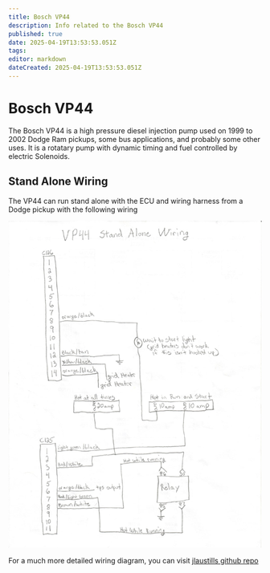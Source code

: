```yaml
---
title: Bosch VP44
description: Info related to the Bosch VP44
published: true
date: 2025-04-19T13:53:53.051Z
tags: 
editor: markdown
dateCreated: 2025-04-19T13:53:53.051Z
---
```


# Bosch VP44 
The Bosch VP44 is a high pressure diesel injection pump used on 1999 to 2002 Dodge Ram pickups, some bus applications, and probably some other uses. It is a rotatary pump with dynamic timing and fuel controlled by electric Solenoids. 

## Stand Alone Wiring
The VP44 can run stand alone with the ECU and wiring harness from a Dodge pickup with the following wiring

![vp44_stand_alone_wiring.jpg](/vp44_stand_alone_wiring.jpg)

For a much more detailed wiring diagram, you can visit [jlaustills github repo](https://github.com/jlaustill/fummins-data/tree/main/harnesses/00-02-cummins-engine) 